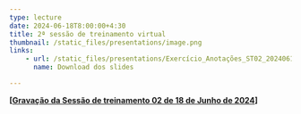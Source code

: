 ```yaml
---
type: lecture
date: 2024-06-18T8:00:00+4:30
title: 2ª sessão de treinamento virtual
thumbnail: /static_files/presentations/image.png
links:
    - url: /static_files/presentations/Exercício_Anotações_ST02_20240618.pdf
      name: Download dos slides

---
```

**[[Gravação da Sessão de treinamento 02 de 18 de Junho de 2024](https://www.youtube.com/watch?v=Gs3xQHp8uR8)]**
